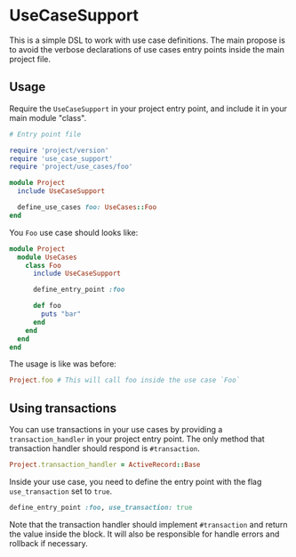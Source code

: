 # UseCaseSupport

This is a simple DSL to work with use case definitions.
The main propose is to avoid the verbose declarations of
use cases entry points inside the main project file.

## Usage

Require the `UseCaseSupport` in your project entry point,
and include it in your main module "class".

```ruby
# Entry point file

require 'project/version'
require 'use_case_support'
require 'project/use_cases/foo'

module Project
  include UseCaseSupport

  define_use_cases foo: UseCases::Foo
end
```

You `Foo` use case should looks like:

```ruby
module Project
  module UseCases
    class Foo
      include UseCaseSupport

      define_entry_point :foo

      def foo
        puts "bar"
      end
    end
  end
end
```

The usage is like was before:

```ruby
Project.foo # This will call foo inside the use case `Foo`
```

## Using transactions

You can use transactions in your use cases by providing a `transaction_handler`
in your project entry point. The only method that transaction handler should
respond is `#transaction`.

```ruby
Project.transaction_handler = ActiveRecord::Base
```

Inside your use case, you need to define the entry point with the flag
`use_transaction` set to `true`.

```ruby
define_entry_point :foo, use_transaction: true
```

Note that the transaction handler should implement `#transaction` and
return the value inside the block. It will also be responsible for handle errors
and rollback if necessary.
